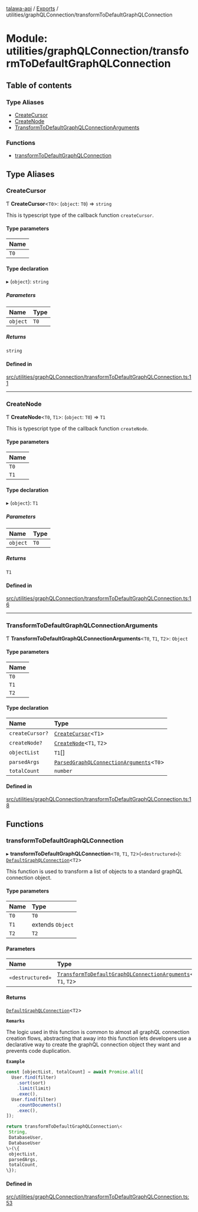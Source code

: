[talawa-api](../README.md) / [Exports](../modules.md) / utilities/graphQLConnection/transformToDefaultGraphQLConnection

# Module: utilities/graphQLConnection/transformToDefaultGraphQLConnection

## Table of contents

### Type Aliases

- [CreateCursor](utilities_graphQLConnection_transformToDefaultGraphQLConnection.md#createcursor)
- [CreateNode](utilities_graphQLConnection_transformToDefaultGraphQLConnection.md#createnode)
- [TransformToDefaultGraphQLConnectionArguments](utilities_graphQLConnection_transformToDefaultGraphQLConnection.md#transformtodefaultgraphqlconnectionarguments)

### Functions

- [transformToDefaultGraphQLConnection](utilities_graphQLConnection_transformToDefaultGraphQLConnection.md#transformtodefaultgraphqlconnection)

## Type Aliases

### CreateCursor

Ƭ **CreateCursor**\<`T0`\>: (`object`: `T0`) =\> `string`

This is typescript type of the callback function `createCursor`.

#### Type parameters

| Name |
| :------ |
| `T0` |

#### Type declaration

▸ (`object`): `string`

##### Parameters

| Name | Type |
| :------ | :------ |
| `object` | `T0` |

##### Returns

`string`

#### Defined in

[src/utilities/graphQLConnection/transformToDefaultGraphQLConnection.ts:11](https://github.com/PalisadoesFoundation/talawa-api/blob/708df7e/src/utilities/graphQLConnection/transformToDefaultGraphQLConnection.ts#L11)

___

### CreateNode

Ƭ **CreateNode**\<`T0`, `T1`\>: (`object`: `T0`) =\> `T1`

This is typescript type of the callback function `createNode`.

#### Type parameters

| Name |
| :------ |
| `T0` |
| `T1` |

#### Type declaration

▸ (`object`): `T1`

##### Parameters

| Name | Type |
| :------ | :------ |
| `object` | `T0` |

##### Returns

`T1`

#### Defined in

[src/utilities/graphQLConnection/transformToDefaultGraphQLConnection.ts:16](https://github.com/PalisadoesFoundation/talawa-api/blob/708df7e/src/utilities/graphQLConnection/transformToDefaultGraphQLConnection.ts#L16)

___

### TransformToDefaultGraphQLConnectionArguments

Ƭ **TransformToDefaultGraphQLConnectionArguments**\<`T0`, `T1`, `T2`\>: `Object`

#### Type parameters

| Name |
| :------ |
| `T0` |
| `T1` |
| `T2` |

#### Type declaration

| Name | Type |
| :------ | :------ |
| `createCursor?` | [`CreateCursor`](utilities_graphQLConnection_transformToDefaultGraphQLConnection.md#createcursor)\<`T1`\> |
| `createNode?` | [`CreateNode`](utilities_graphQLConnection_transformToDefaultGraphQLConnection.md#createnode)\<`T1`, `T2`\> |
| `objectList` | `T1`[] |
| `parsedArgs` | [`ParsedGraphQLConnectionArguments`](utilities_graphQLConnection_parseGraphQLConnectionArguments.md#parsedgraphqlconnectionarguments)\<`T0`\> |
| `totalCount` | `number` |

#### Defined in

[src/utilities/graphQLConnection/transformToDefaultGraphQLConnection.ts:18](https://github.com/PalisadoesFoundation/talawa-api/blob/708df7e/src/utilities/graphQLConnection/transformToDefaultGraphQLConnection.ts#L18)

## Functions

### transformToDefaultGraphQLConnection

▸ **transformToDefaultGraphQLConnection**\<`T0`, `T1`, `T2`\>(`«destructured»`): [`DefaultGraphQLConnection`](utilities_graphQLConnection_generateDefaultGraphQLConnection.md#defaultgraphqlconnection)\<`T2`\>

This function is used to transform a list of objects to a standard graphQL connection object.

#### Type parameters

| Name | Type |
| :------ | :------ |
| `T0` | `T0` |
| `T1` | extends `Object` |
| `T2` | `T2` |

#### Parameters

| Name | Type |
| :------ | :------ |
| `«destructured»` | [`TransformToDefaultGraphQLConnectionArguments`](utilities_graphQLConnection_transformToDefaultGraphQLConnection.md#transformtodefaultgraphqlconnectionarguments)\<`T0`, `T1`, `T2`\> |

#### Returns

[`DefaultGraphQLConnection`](utilities_graphQLConnection_generateDefaultGraphQLConnection.md#defaultgraphqlconnection)\<`T2`\>

**`Remarks`**

The logic used in this function is common to almost all graphQL connection creation flows,
abstracting that away into this function lets developers use a declarative way to create the
graphQL connection object they want and prevents code duplication.

**`Example`**

```ts
const [objectList, totalCount] = await Promise.all([
  User.find(filter)
    .sort(sort)
    .limit(limit)
    .exec(),
  User.find(filter)
    .countDocuments()
    .exec(),
]);

return transformToDefaultGraphQLConnection\<
 String,
 DatabaseUser,
 DatabaseUser
\>(\{
 objectList,
 parsedArgs,
 totalCount,
\});
```

#### Defined in

[src/utilities/graphQLConnection/transformToDefaultGraphQLConnection.ts:53](https://github.com/PalisadoesFoundation/talawa-api/blob/708df7e/src/utilities/graphQLConnection/transformToDefaultGraphQLConnection.ts#L53)
